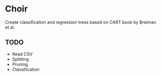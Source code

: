 # Choir

Create classification and regression trees based on CART book by Breiman et al.

## TODO

- Read CSV
- Splitting
- Pruning
- Classification
